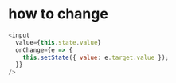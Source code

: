# how to change

```js
<input
  value={this.state.value}
  onChange={e => {
    this.setState({ value: e.target.value });
  }}
/>
```
